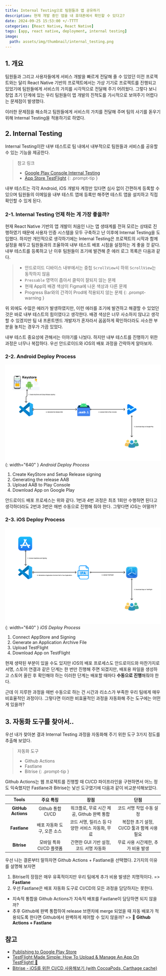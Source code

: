 ```yaml
---
title: Internal Testing으로 팀원들과 앱 공유하기
description: 현재 개발 중인 앱을 내 휴대폰에서 확인할 수 있다고?
date: 2024-09-25 15:53:00 +/-TTTT
categories: [React Native, React Native]
tags: [app, react native, deployment, internal testing]
image:
  path: assets/img/thumbnail/internal_testing.png
---
```


## 1. 개요

팀원들과 그리고 사용자들에게 서비스 개발을 빠르게 전달해 줄 수 있었던 이전 프로젝트와는 달리 React Native 기반의 프로젝트에서는 가상 기기로 프로젝트를 진행되고 있었기에 팀원들에게 서비스의 가치를 시각적으로 전달해 주기 어려웠다. 그렇다 보니 창업 초기 단계에 있는 우리 팀원들이 앱 개발의 진척도를 가시적으로 보여주기 어렵다는 문제점이 발생했다.

이러한 문제점을 해소하고 팀원들에게 서비스의 가치를 전달해 주며 팀의 사기를 돋우기 위해 Internal Testing을 적용하기로 하였다.

## 2. Internal Testing

Internal Testing이란 내부 테스트로 팀 내에서 내부적으로 팀원들과 서비스를 공유할 수 있는 기능을 제공한다.

> 참고 링크
> - [Google Play Console Internal Testing](https://play.google.com/console/about/internal-testing/)
> - [App Store TestFlight](https://developer.apple.com/testflight/)
{: .prompt-tip }

내부 테스트는 각각 Android, iOS 개발자 계정만 있다면 심사 없이 간편하게 등록할 수 있으며 팀원들의 이메일을 내부 테스트 앱에 등록만 해주면 테스트 앱을 설치하고 직접 확인할 수 있게 된다.

### 2-1. Internal Testing 언제 하는 게 가장 좋을까?

현재 React Native 기반의 앱 개발이 처음인 나는 앱 생태계를 전혀 모르는 상태로 진행하였기 때문에 사용자 인증 시스템을 모두 구축하고 난 이후에 Internal Testing을 도입했다. 하지만 개인적으로 생각하기에는 Internal Testing은 프로젝트의 시작과 함께 설정을 해두고 팀원들과의 조율하여 내부 테스트 배포 시점을 설정하는 게 좋을 것 같다. 내부 테스트를 등록하고 난 이후 팀원들이 조기에 발견해 준 에러 로그 목록은 다음과 같다.

> - 안드로이드 디바이스 내부에서는 중첩 `ScrollView`시 하위 `ScrollView`는 동작하지 않음
> - `Pressable` 영역이 좁아서 클릭이 잘되지 않는 문제
> - 현재 App의 배경 색상이 Figma에 나온 색상과 다른 문제
> - Progress Bar와의 간격이 Prod에 적용되지 않는 문제
{: .prompt-warning }

위 외에도 수많은 에러가 발생하였지만, 이런 에러를 조기에 발견하고 해결할 수 있었던 것은 바로 내부 테스트의 힘이였다고 생각한다. 배경 색상은 너무 사소하지 않냐고 생각할 수 있겠지만 팀 내 프론트엔드 개발자가 혼자라서 꼼꼼하게 확인하더라도 사소한 부분을 놓치는 경우가 가끔 있었다.

내부 테스트 중요성에 관해서는 이야기를 나눴다. 하지만 내부 테스트를 진행하기 위한 과정은 너무나 복잡하다. 우선 안드로이드와 iOS의 배포 과정을 간략하게 알아보자.

### 2-2. Android Deploy Process

![Android Deploy Process](assets/img/writing/1/android_deploy_process.png){: width="640" }
_Android Deploy Process_

1. Create KeyStore and Setup Release signing
2. Generating the release AAB
3. Upload AAB to Play Console
4. Download App on Google Play

안드로이드 배포 프로세스는 위와 같다. 1번과 4번 과정은 최초 1회만 수행하면 된다고 생각하더라도 2번과 3번은 매번 수동으로 진행해 줘야 한다. 그렇다면 iOS는 어떨까?

### 2-3. iOS Deploy Process

![iOS Deploy Process](assets/img/writing/1/ios_deploy_process.png){: width="640" }
_iOS Deploy Process_

1. Connect AppStore and Signing
2. Generate an Application Archive File
3. Upload TestFlight
4. Download App on TestFlight

현재 생략된 부분이 있을 수도 있지만 iOS의 배포 프로세스도 안드로이드와 마찬가지로 서명, 스토어 연결과 같은 단계는 한 번만 진행해 주면 되겠지만, 배포용 파일을 생성하고 스토어 올린 후 확인해야 하는 이러한 단계는 배포할 때마다 **수동으로 진행**해줘야 한다.

근데 이 지루한 과정을 매번 수동으로 하는 건 시간과 리소스가 부족한 우리 팀에게 매우 비효율적인 과정이다. 그렇다면 이러한 비효율적인 과정을 자동화해 주는 도구에는 어떤 게 있을까?

## 3. 자동화 도구를 찾아서..

우선 내가 찾아본 결과 Internal Testing 과정을 자동화해 주기 위한 도구 3가지 정도를 추출해 보았다.

> 자동화 도구
> - Github Actions
> - Fastlane
> - Bitrise
{: .prompt-tip }

Github Actions는 웹 프로젝트를 진행할 때 CI/CD 파이프라인을 구현하면서 어느 정도 익숙했지만 Fastlane과 Bitrise는 낯선 도구였기에 다음과 같이 비교분석해보았다.

|  Tools  |  주요 특징  |  장점  |  단점  |
| :--: | :--: | :--: | :--: |
| **GitHub Actions** | Github 통합 CI/CD | 워크플로, 무료 시간 제공, Github 완벽 통합 | 코드 서명 작업 수동 설정 |
| **Fastlane** | 배포 자동화 도구, 오픈 소스 | 코드 서명, 릴리스 등 다양한 서비스 자동화, 무료 | 복잡한 초기 설정, CI/CD 툴과 함께 사용 필요 |
| **Bitrise** | 모바일 특화 CI/CD 플랫폼 | 간편한 GUI 기반 설정, 코드 서명 자동화 | 무료 사용 시간제한, 추가 비용 발생 |

우선 나는 결론부터 말하자면 Github Actions + Fastlane을 선택했다. 2가지의 이유를 설명해 보자면 

1. Bitrise의 장점은 매우 유혹적이지만 우리 팀에게 추가 비용 발생은 치명적이다. => **Fastlane**
2. 우선 Fastlane은 배포 자동화 도구로 CI/CD의 모든 과정을 담당하지는 못한다.
  - 지속적 통합을 Github Actions가 지속적 배포를 Fastlane이 담당하면 되지 않을까?
  - 추후 Github에 완벽 통합하여 release 브랜치에 merge 되었을 때 자동 배포가 적용되도록 한다면 Github에서 완벽하게 제어할 수 있지 않을까? => 🎉 **Github Actions + Fastlane**

## 참고

- [Publishing to Google Play Store](https://reactnative.dev/docs/signed-apk-android)
- [TestFlight Made Simple: How To Upload & Manage An App On TestFlight! 🚀](https://www.youtube.com/watch?v=3aautA1kclE&t=567s)
- [Bitrise - iOS를 위한 CI/CD 사용해보기 (with CocoaPods, Carthage cache)](https://void0306.tistory.com/3)